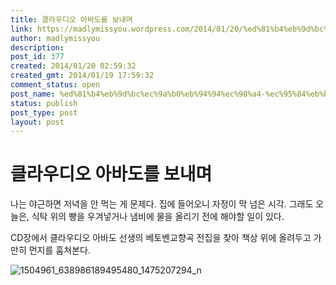 ```yaml
---
title: 클라우디오 아바도를 보내며
link: https://madlymissyou.wordpress.com/2014/01/20/%ed%81%b4%eb%9d%bc%ec%9a%b0%eb%94%94%ec%98%a4-%ec%95%84%eb%b0%94%eb%8f%84%eb%a5%bc-%eb%b3%b4%eb%82%b4%eb%a9%b0/
author: madlymissyou
description: 
post_id: 377
created: 2014/01/20 02:59:32
created_gmt: 2014/01/19 17:59:32
comment_status: open
post_name: %ed%81%b4%eb%9d%bc%ec%9a%b0%eb%94%94%ec%98%a4-%ec%95%84%eb%b0%94%eb%8f%84%eb%a5%bc-%eb%b3%b4%eb%82%b4%eb%a9%b0
status: publish
post_type: post
layout: post
---
```


# 클라우디오 아바도를 보내며

나는 야근하면 저녁을 안 먹는 게 문제다. 집에 들어오니 자정이 막 넘은 시각. 그래도 오늘은, 식탁 위의 빵을 우겨넣거나 냄비에 물을 올리기 전에 해야할 일이 있다.

CD장에서 클라우디오 아바도 선생의 베토벤교향곡 전집을 찾아 책상 위에 올려두고 가만히 먼지를 훔쳐본다.

![1504961_638986189495480_1475207294_n](http://madlymissyou.files.wordpress.com/2014/05/1504961_638986189495480_1475207294_n.jpg?w=611)